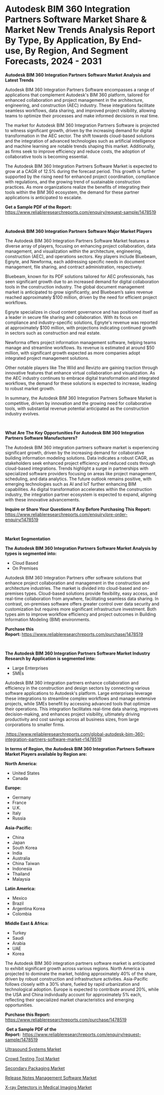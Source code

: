 <p><h1>Autodesk BIM 360 Integration Partners Software Market Share & Market New Trends Analysis Report By Type, By Application, By End-use, By Region, And Segment Forecasts, 2024 - 2031</h1></p><p><strong>Autodesk BIM 360 Integration Partners Software Market Analysis and Latest Trends</strong></p>
<p><p>Autodesk BIM 360 Integration Partners Software encompasses a range of applications that complement Autodesk's BIM 360 platform, tailored for enhanced collaboration and project management in the architecture, engineering, and construction (AEC) industry. These integrations facilitate seamless workflows, data sharing, and improved project visibility, allowing teams to optimize their processes and make informed decisions in real time.</p><p>The market for Autodesk BIM 360 Integration Partners Software is projected to witness significant growth, driven by the increasing demand for digital transformation in the AEC sector. The shift towards cloud-based solutions and the integration of advanced technologies such as artificial intelligence and machine learning are notable trends shaping this market. Additionally, as firms seek to improve efficiency and reduce costs, the adoption of collaborative tools is becoming essential.</p><p>The Autodesk BIM 360 Integration Partners Software Market is expected to grow at a CAGR of 12.5% during the forecast period. This growth is further supported by the rising need for enhanced project coordination, compliance with regulations, and the growing trend of sustainable construction practices. As more organizations realize the benefits of integrating their tools within the BIM 360 ecosystem, the demand for these partner applications is anticipated to escalate.</p></p>
<p><strong>Get a Sample PDF of the Report:&nbsp;</strong> <a href="https://www.reliableresearchreports.com/enquiry/request-sample/1478519?utm_campaign=3&utm_medium=2&utm_source=Github&utm_content=ia&utm_term=28092024&utm_id=autodesk-bim-360-integration-partners-software">https://www.reliableresearchreports.com/enquiry/request-sample/1478519</a></p>
<p>&nbsp;</p>
<p><strong>Autodesk BIM 360 Integration Partners Software Major Market Players</strong></p>
<p><p>The Autodesk BIM 360 Integration Partners Software Market features a diverse array of players, focusing on enhancing project collaboration, data management, and visualization within the architecture, engineering, construction (AEC), and operations sectors. Key players include Bluebeam, Egnyte, and Newforma, each addressing specific needs in document management, file sharing, and contract administration, respectively.</p><p>Bluebeam, known for its PDF solutions tailored for AEC professionals, has seen significant growth due to an increased demand for digital collaboration tools in the construction industry. The global document management market is anticipated to grow significantly, and Bluebeam’s sales revenue reached approximately $100 million, driven by the need for efficient project workflows.</p><p>Egnyte specializes in cloud content governance and has positioned itself as a leader in secure file sharing and collaboration. With its focus on compliance and industry-specific solutions, Egnyte's revenue was reported at approximately $100 million, with projections indicating continued growth in sectors such as construction and real estate.</p><p>Newforma offers project information management software, helping teams manage and streamline workflows. Its revenue is estimated at around $50 million, with significant growth expected as more companies adopt integrated project management solutions.</p><p>Other notable players like The Wild and Revizto are gaining traction through innovative features that enhance virtual collaboration and visualization. As the AEC industry continues to embrace digital transformation and integrated workflows, the demand for these solutions is expected to increase, leading to robust market growth.</p><p>In summary, the Autodesk BIM 360 Integration Partners Software Market is competitive, driven by innovation and the growing need for collaborative tools, with substantial revenue potential anticipated as the construction industry evolves.</p></p>
<p>&nbsp;</p>
<p><strong>What Are The Key Opportunities For Autodesk BIM 360 Integration Partners Software Manufacturers?</strong></p>
<p><p>The Autodesk BIM 360 integration partners software market is experiencing significant growth, driven by the increasing demand for collaborative building information modeling solutions. Data indicates a robust CAGR, as stakeholders seek enhanced project efficiency and reduced costs through cloud-based integrations. Trends highlight a surge in partnerships with specialized software providers focusing on areas like project management, scheduling, and data analytics. The future outlook remains positive, with emerging technologies such as AI and IoT further enhancing BIM capabilities. As digital transformation accelerates within the construction industry, the integration partner ecosystem is expected to expand, aligning with these innovative advancements.</p></p>
<p><strong>Inquire or Share Your Questions If Any Before Purchasing This Report:</strong> <a href="https://www.reliableresearchreports.com/enquiry/pre-order-enquiry/1478519?utm_campaign=3&utm_medium=2&utm_source=Github&utm_content=ia&utm_term=28092024&utm_id=autodesk-bim-360-integration-partners-software">https://www.reliableresearchreports.com/enquiry/pre-order-enquiry/1478519</a></p>
<p>&nbsp;</p>
<p><strong>Market Segmentation</strong></p>
<p><strong>The Autodesk BIM 360 Integration Partners Software Market Analysis by types is segmented into:</strong></p>
<p><ul><li>Cloud Based</li><li>On Premises</li></ul></p>
<p><p>Autodesk BIM 360 Integration Partners offer software solutions that enhance project collaboration and management in the construction and architecture industries. The market is divided into cloud-based and on-premises types. Cloud-based solutions provide flexibility, easy access, and real-time collaboration from anywhere, facilitating seamless data sharing. In contrast, on-premises software offers greater control over data security and customization but requires more significant infrastructure investment. Both types aim to improve workflow efficiency and project outcomes in Building Information Modeling (BIM) environments.</p></p>
<p><strong>Purchase this Report:&nbsp;</strong><a href="https://www.reliableresearchreports.com/purchase/1478519?utm_campaign=3&utm_medium=2&utm_source=Github&utm_content=ia&utm_term=28092024&utm_id=autodesk-bim-360-integration-partners-software">https://www.reliableresearchreports.com/purchase/1478519</a></p>
<p>&nbsp;</p>
<p><strong>The Autodesk BIM 360 Integration Partners Software Market Industry Research by Application is segmented into:</strong></p>
<p><ul><li>Large Enterprises</li><li>SMEs</li></ul></p>
<p><p>Autodesk BIM 360 integration partners enhance collaboration and efficiency in the construction and design sectors by connecting various software applications to Autodesk's platform. Large enterprises leverage these integrations to streamline complex workflows and manage extensive projects, while SMEs benefit by accessing advanced tools that optimize their operations. This integration facilitates real-time data sharing, improves decision-making, and enhances project visibility, ultimately driving productivity and cost savings across all business sizes, from large corporations to smaller firms.</p></p>
<p><a href="https://www.reliableresearchreports.com/global-autodesk-bim-360-integration-partners-software-market-r1478519?utm_campaign=3&utm_medium=2&utm_source=Github&utm_content=ia&utm_term=28092024&utm_id=autodesk-bim-360-integration-partners-software">&nbsp;https://www.reliableresearchreports.com/global-autodesk-bim-360-integration-partners-software-market-r1478519</a></p>
<p><strong>In terms of Region, the Autodesk BIM 360 Integration Partners Software Market Players available by Region are:</strong></p>
<p>
    <p> <strong> North America: </strong>
        <ul>
            <li>United States</li>
            <li>Canada</li>
        </ul>
        </p> 
    <p> <strong> Europe: </strong>
        <ul>
            <li>Germany</li>
            <li>France</li>
            <li>U.K.</li>
            <li>Italy</li>
            <li>Russia</li>
        </ul>
        </p> 
    <p> <strong> Asia-Pacific: </strong>
        <ul>
            <li>China</li>
            <li>Japan</li>
            <li>South Korea</li>
            <li>India</li>
            <li>Australia</li>
            <li>China Taiwan</li>
            <li>Indonesia</li>
            <li>Thailand</li>
            <li>Malaysia</li>
        </ul>
        </p> 
    <p> <strong> Latin America: </strong>
        <ul>
            <li>Mexico</li>
            <li>Brazil</li>
            <li>Argentina Korea</li>
            <li>Colombia</li>
        </ul>
        </p> 
    <p> <strong> Middle East & Africa: </strong>
        <ul>
            <li>Turkey</li>
            <li>Saudi</li>
            <li>Arabia</li>
            <li>UAE</li>
            <li>Korea</li>
        </ul>
    </p>
    </p>
<p><p>The Autodesk BIM 360 integration partners software market is anticipated to exhibit significant growth across various regions. North America is projected to dominate the market, holding approximately 40% of the share, driven by robust construction and infrastructure activities. Asia-Pacific follows closely with a 30% share, fueled by rapid urbanization and technological adoption. Europe is expected to contribute around 20%, while the USA and China individually account for approximately 5% each, reflecting their specialized market characteristics and emerging opportunities.</p></p>
<p><strong>Purchase this Report: </strong><a href="https://www.reliableresearchreports.com/purchase/1478519?utm_campaign=3&utm_medium=2&utm_source=Github&utm_content=ia&utm_term=28092024&utm_id=autodesk-bim-360-integration-partners-software">https://www.reliableresearchreports.com/purchase/1478519</a></p>
<p>&nbsp;<strong>Get a Sample PDF of the Report:&nbsp;&nbsp;</strong><a href="https://www.reliableresearchreports.com/enquiry/request-sample/1478519?utm_campaign=3&utm_medium=2&utm_source=Github&utm_content=ia&utm_term=28092024&utm_id=autodesk-bim-360-integration-partners-software">https://www.reliableresearchreports.com/enquiry/request-sample/1478519</a></p>
<p><strong></strong></p>
<p><p><a href="https://issuu.com/reportprime-2/docs/ultrasound-systems-market-size-2030_48e5d71dc43dcf?utm_campaign=3&utm_medium=2&utm_source=Github&utm_content=ia&utm_term=28092024&utm_id=autodesk-bim-360-integration-partners-software">Ultrasound Systems Market</a></p><p><a href="https://github.com/DixieGrimes/Market-Research-Report-List-1/blob/main/crowd-testing-tool-market.md?utm_campaign=3&utm_medium=2&utm_source=Github&utm_content=ia&utm_term=28092024&utm_id=autodesk-bim-360-integration-partners-software">Crowd Testing Tool Market</a></p><p><a href="https://www.linkedin.com/pulse/global-secondary-packaging-market-status-2024-2031-forecast-prjff?utm_campaign=3&utm_medium=2&utm_source=Github&utm_content=ia&utm_term=28092024&utm_id=autodesk-bim-360-integration-partners-software">Secondary Packaging Market</a></p><p><a href="https://github.com/abbislposival/Market-Research-Report-List-1/blob/main/release-notes-management-software-market.md?utm_campaign=3&utm_medium=2&utm_source=Github&utm_content=ia&utm_term=28092024&utm_id=autodesk-bim-360-integration-partners-software">Release Notes Management Software Market</a></p><p><a href="https://issuu.com/reportprime-2/docs/x-ray-detectors-in-medical-imaging-_0a5ae9ef8ff1ff?utm_campaign=3&utm_medium=2&utm_source=Github&utm_content=ia&utm_term=28092024&utm_id=autodesk-bim-360-integration-partners-software">X-ray Detectors in Medical Imaging Market</a></p></p>